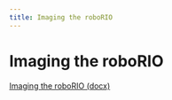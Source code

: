 ```yaml
---
title: Imaging the roboRIO
---
```

# Imaging the roboRIO
[Imaging the roboRIO (docx)](https://docs.google.com/viewer?a=v&pid=sites&srcid=ZGVmYXVsdGRvbWFpbnxzcGFydGFib3Rzd2lraXxneDoxYzEzMjZlY2IwOGNkODgz)
